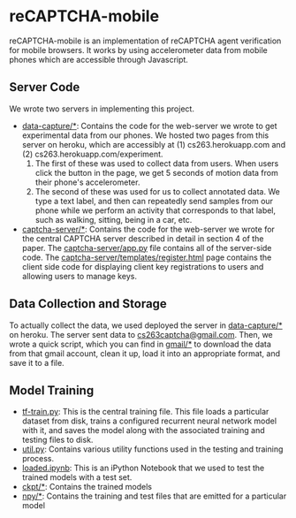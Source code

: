 # reCAPTCHA-mobile

reCAPTCHA-mobile is an implementation of reCAPTCHA agent verification for mobile browsers. It works by using accelerometer data from mobile phones which are accessible through Javascript.

## Server Code
We wrote two servers in implementing this project. 
- [data-capture/*](data-capture): Contains the code for the web-server we wrote to get experimental data from our phones. We hosted two pages from this server on heroku, which are accessibly at (1) cs263.herokuapp.com and (2) cs263.herokuapp.com/experiment. 
  1. The first of these was used to collect data from users. When users click the button in the page, we get 5 seconds of motion data from their phone's accelerometer.
  2. The second of these was used for us to collect annotated data. We type a text label, and then can repeatedly send samples from our phone while we perform an activity that corresponds to that label, such as walking, sitting, being in a car, etc.
- [captcha-server/*](captcha-server): Contains the code for the web-server we wrote for the central CAPTCHA server described in detail in section 4 of the paper. The [captcha-server/app.py](app.py) file contains all of the server-side code. The [captcha-server/templates/register.html](register.html) page contains the client side code for displaying client key registrations to users and allowing users to manage keys.

## Data Collection and Storage
To actually collect the data, we used deployed the server in [data-capture/*](data-capture) on heroku. The server sent data to cs263captcha@gmail.com. Then, we wrote a quick script, which you can find in [gmail/*](gmail) to download the data from that gmail account, clean it up, load it into an appropriate format, and save it to a file.

## Model Training 

- [tf-train.py](tf-train.py): This is the central training file. This file loads a particular dataset from disk, trains a configured recurrent neural network model with it, and saves the model along with the associated training and testing files to disk.
- [util.py](util.py): Contains various utility functions used in the testing and training process.
- [loaded.ipynb](loaded.ipynb): This is an iPython Notebook that we used to test the trained models with a test set.
- [ckpt/*](ckpt): Contains the trained models
- [npy/*](npy): Contains the training and test files that are emitted for a particular model
